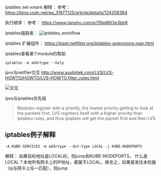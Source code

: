 iptables set-xmark 解释：
参考： https://blog.csdn.net/qq_31977125/article/details/124208384


执行顺序：
参考： https://www.jianshu.com/p/15bd803e3bb8


iptables链路表：
![iptables_workflow](https://user-images.githubusercontent.com/310284/179182094-5eb25e50-c7fc-4aab-8790-067be53a37f9.png)



iptables 扩展组件：
https://ipset.netfilter.org/iptables-extensions.man.html


iptables查看某个module的帮助
```
iptables -m addrtype --help
```

ipvs与netfiler交互
http://www.austintek.com/LVS/LVS-HOWTO/HOWTO/LVS-HOWTO.filter_rules.html

![交互](http://www.austintek.com/LVS/LVS-HOWTO/HOWTO/images/nf-lvs.png)

ipvs与iptables优先级
> Modules register with a priority, the lowest priority getting to look at the packets first. LVS registers itself with a higher priority than iptables rules, and thus iptables will get the packet first and then LVS


## iptables例子解释
```
-A KUBE-SERVICES -m addrtype --dst-type LOCAL -j KUBE-NODEPORTS
```
解释：
如果目标地址是LOCAL的，则jump到KUBE-NODEPORTS。
什么是LOCAL？本地所有网卡上的IP地址，都属于LOCAL。换言之，如果是发往本机器（ip与网卡上任一匹配），则jump
